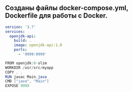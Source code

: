 ## Созданы файлы docker-compose.yml, Dockerfile для работы с Docker.
```yml
version: '3.7'
services:
  openjdk-api:
    build: .
    image: openjdk-api:1.0
    ports:
      - '9999:9999'
```
```Java
FROM openjdk:8-slim
WORKDIR /usr/src/myapp
COPY . .
RUN javac Main.java
CMD ["java", "Main"]
EXPOSE 9999
```